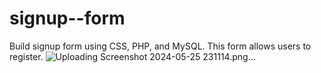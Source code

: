 # signup--form
 Build signup form using CSS, PHP, and MySQL. This form allows users to register.
![Uploading Screenshot 2024-05-25 231114.png…]()
